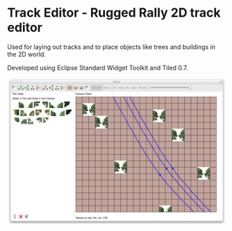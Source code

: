 # Track Editor - Rugged Rally 2D track editor 

Used for laying out tracks and to place objects like trees and buildings in the 2D world.

Developed using Eclipse Standard Widget Toolkit and Tiled 0.7.

![Screenshot](./readme/track-editor.png?raw=true)

